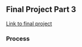 ## Final Project Part 3

[Link to final project](https://carnegiemellon.shorthandstories.com/sleep/index.html)

### Process

### 

